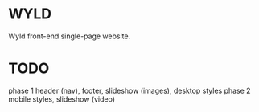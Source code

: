 # WYLD

Wyld front-end single-page website.

# TODO 

phase 1
	header (nav), footer, slideshow (images), desktop styles
phase 2
	mobile styles, slideshow (video)
